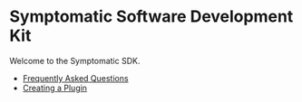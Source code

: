 # Symptomatic Software Development Kit  

Welcome to the Symptomatic SDK.

- [Frequently Asked Questions](https://github.com/symptomatic/software-development-kit/blob/master/faq.md)  
- [Creating a Plugin](https://github.com/clinical-meteor/software-development-kit/blob/master/cookbook/creating.a.symptomatic.plugin.md)  

